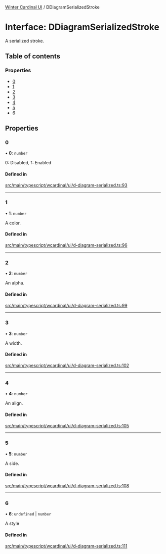 [Winter Cardinal UI](../README.md) / DDiagramSerializedStroke

# Interface: DDiagramSerializedStroke

A serialized stroke.

## Table of contents

### Properties

- [0](DDiagramSerializedStroke.md#0)
- [1](DDiagramSerializedStroke.md#1)
- [2](DDiagramSerializedStroke.md#2)
- [3](DDiagramSerializedStroke.md#3)
- [4](DDiagramSerializedStroke.md#4)
- [5](DDiagramSerializedStroke.md#5)
- [6](DDiagramSerializedStroke.md#6)

## Properties

### 0

• **0**: `number`

0: Disabled, 1: Enabled

#### Defined in

[src/main/typescript/wcardinal/ui/d-diagram-serialized.ts:93](https://github.com/winter-cardinal/winter-cardinal-ui/blob/v0.154.0/src/main/typescript/wcardinal/ui/d-diagram-serialized.ts#L93)

___

### 1

• **1**: `number`

A color.

#### Defined in

[src/main/typescript/wcardinal/ui/d-diagram-serialized.ts:96](https://github.com/winter-cardinal/winter-cardinal-ui/blob/v0.154.0/src/main/typescript/wcardinal/ui/d-diagram-serialized.ts#L96)

___

### 2

• **2**: `number`

An alpha.

#### Defined in

[src/main/typescript/wcardinal/ui/d-diagram-serialized.ts:99](https://github.com/winter-cardinal/winter-cardinal-ui/blob/v0.154.0/src/main/typescript/wcardinal/ui/d-diagram-serialized.ts#L99)

___

### 3

• **3**: `number`

A width.

#### Defined in

[src/main/typescript/wcardinal/ui/d-diagram-serialized.ts:102](https://github.com/winter-cardinal/winter-cardinal-ui/blob/v0.154.0/src/main/typescript/wcardinal/ui/d-diagram-serialized.ts#L102)

___

### 4

• **4**: `number`

An align.

#### Defined in

[src/main/typescript/wcardinal/ui/d-diagram-serialized.ts:105](https://github.com/winter-cardinal/winter-cardinal-ui/blob/v0.154.0/src/main/typescript/wcardinal/ui/d-diagram-serialized.ts#L105)

___

### 5

• **5**: `number`

A side.

#### Defined in

[src/main/typescript/wcardinal/ui/d-diagram-serialized.ts:108](https://github.com/winter-cardinal/winter-cardinal-ui/blob/v0.154.0/src/main/typescript/wcardinal/ui/d-diagram-serialized.ts#L108)

___

### 6

• **6**: `undefined` \| `number`

A style

#### Defined in

[src/main/typescript/wcardinal/ui/d-diagram-serialized.ts:111](https://github.com/winter-cardinal/winter-cardinal-ui/blob/v0.154.0/src/main/typescript/wcardinal/ui/d-diagram-serialized.ts#L111)
